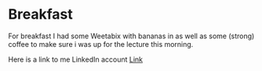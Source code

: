 # Breakfast

For breakfast I had some Weetabix with bananas in as well as some (strong) coffee to make sure i was up for the lecture this morning.

Here is a link to me LinkedIn account [Link](https://www.linkedin.com/in/jack--kay/)
